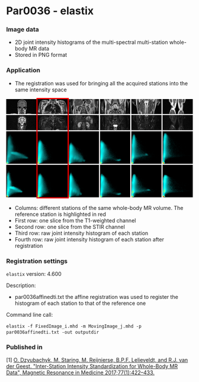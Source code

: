 # Par0036 - elastix

###  Image data

* 2D joint intensity histograms of the multi-spectral multi-station whole-body MR data
* Stored in PNG format

###  Application

* The registration was used for bringing all the acquired stations into the same intensity space

![alt-text](2D-hist-elastix-wiki.png)

* Columns: different stations of the same whole-body MR volume. The reference station is highlighted in red
* First row: one slice from the T1-weighted channel
* Second row: one slice from the STIR channel
* Third row: raw joint intensity histogram of each station
* Fourth row: raw joint intensity histogram of each station after registration

###  Registration settings

`elastix` version: 4.600

Description:

* par0036affinedti.txt the affine registration was used to register the histogram of each station to that of the reference one

Command line call:


    elastix -f FixedImage_i.mhd -m MovingImage_j.mhd -p par0036affinedti.txt -out outputdir


###  Published in

[1] [O. Dzyubachyk, M. Staring, M. Reijnierse, B.P.F. Lelieveldt, and R.J. van der Geest. "Inter-Station Intensity Standardization for Whole-Body MR Data", Magnetic Resonance in Medicine 2017;77(1):422–433.](https://www.frontiersin.org/articles/10.3389/fninf.2017.00003/full)
